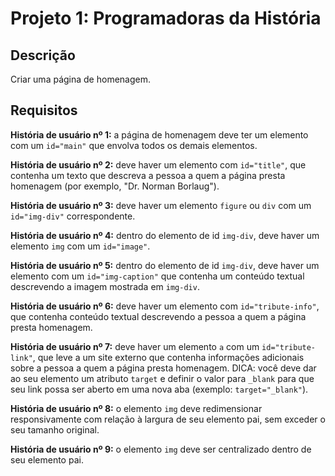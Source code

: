 # Projeto 1: Programadoras da História 

## Descrição

Criar uma página de homenagem.

## Requisitos

**História de usuário nº 1:** a página de homenagem deve ter um elemento com um `id="main"` que envolva todos os demais elementos.

**História de usuário nº 2:** deve haver um elemento com `id="title"`, que contenha um texto que descreva a pessoa a quem a página presta homenagem (por exemplo, "Dr. Norman Borlaug").

**História de usuário nº 3:** deve haver um elemento `figure` ou `div` com um `id="img-div"` correspondente.

**História de usuário nº 4:** dentro do elemento de id `img-div`, deve haver um elemento `img` com um `id="image"`.

**História de usuário nº 5:** dentro do elemento de id `img-div`, deve haver um elemento com um `id="img-caption"` que contenha um conteúdo textual descrevendo a imagem mostrada em `img-div`.

**História de usuário nº 6:** deve haver um elemento com `id="tribute-info"`, que contenha conteúdo textual descrevendo a pessoa a quem a página presta homenagem.

**História de usuário nº 7:** deve haver um elemento `a` com um `id="tribute-link"`, que leve a um site externo que contenha informações adicionais sobre a pessoa a quem a página presta homenagem. DICA: você deve dar ao seu elemento um atributo `target` e definir o valor para `_blank` para que seu link possa ser aberto em uma nova aba (exemplo: `target="_blank"`).

**História de usuário nº 8:** o elemento `img` deve redimensionar responsivamente com relação à largura de seu elemento pai, sem exceder o seu tamanho original.

**História de usuário nº 9:** o elemento `img` deve ser centralizado dentro de seu elemento pai.

